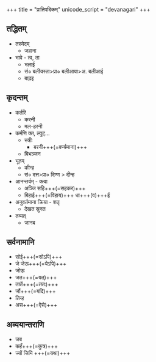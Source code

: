 +++
title = "प्रातिपदिकम्"
unicode_script = "devanagari"
+++

## तद्धितम्
- तस्येदम्
  - जहाना
- भावे - त्व, ता
  - भलाई
  - सं० बलीयस्ता>प्रा० बलीआया>अ. बलीआई
  - बाढ़इ


## कृदन्तम्
- कर्तरि
  - करनी
  - मल-हरनी
- कर्मणि क्त, ल्युट्…
  - स्त्रीः
    - बरनी+++(=वर्ण्यमाना)+++
  - बिभञ्जन
- भूतम्
  - कीन्ह
  - सं० दत्त>प्रा० दिण्ण > दीन्ह
- आनन्तर्यम् - क्त्वा
  - अञ्जि सहि+++(=सहकर)+++
  - बिहाई+++(=विहाय)+++ धा+++(व)+++ई
- अनुवर्तमाना क्रिया - शतृ
  - देखत सुनत
- तव्यत्
  - जानब

## सर्वनामानि
- सोई+++(=सोऽपि)+++
- जे जेऊ+++(=येऽपि)+++
- जोऊ
- जत+++(=यत्)+++
- तातें+++(=ततः)+++
- जौं+++(=यदि)+++
- तिन्ह
- अस+++(=ऐसे)+++

## अव्ययान्तराणि
- जब
- कहँ+++(=कुत्र)+++
- ज्यों जिमि +++(=यथा)+++